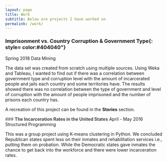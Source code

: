 ```yaml
---
layout: page
title: Work
subtitle: Below are projects I have worked on
permalink: /work/
---
```


### **Imprisonment vs. Country Corruption & Government Type**{: style= color:#404040"}
Spring 2018
Data Mining 

The data set was created from scratch using multiple sources. Using Weka and Tableau, I wanted to find out if there was a correlation between government type and corruption level with the amount of incarcerated people and jails each country and some territories have. The results showed there was no correlation between the type of government and level of corruption with the amount of people imprisoned and the number of prisons each country has.  
  
A recreation of this project can be found in the **Stories** section.  

<span style = "color: #404040"> ### **The Incarceration Rates in the United States**</span>
April - May 2016 
Structured Programming 

This was a group project using K-means clustering in Python. We concluded Republican states spent less on their inmates and rehabilitation services i.e., putting them on probation. While the Democratic states gave inmates the chance to get back into the workforce and there were lower incarceration rates.
  
 
